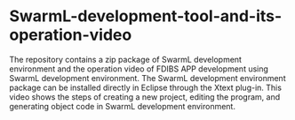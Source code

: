 # SwarmL-development-tool-and-its-operation-video
The repository contains a zip package of SwarmL development environment and the operation video of FDIBS APP development using SwarmL development environment. 
The SwarmL development environment package can be installed directly in Eclipse through the Xtext plug-in. This video shows the steps of creating a new project, editing the program, and generating object code in SwarmL development environment.
